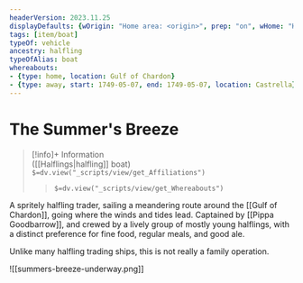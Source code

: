 ```yaml
---
headerVersion: 2023.11.25
displayDefaults: {wOrigin: "Home area: <origin>", prep: "on", wHome: "Home area: <home>"}
tags: [item/boat]
typeOf: vehicle
ancestry: halfling
typeOfAlias: boat
whereabouts: 
- {type: home, location: Gulf of Chardon}
- {type: away, start: 1749-05-07, end: 1749-05-07, location: Castrella}
---
```

# The Summer's Breeze
>[!info]+ Information  
> ([[Halflings|halfling]] boat)  
> `$=dv.view("_scripts/view/get_Affiliations")`  
>> `$=dv.view("_scripts/view/get_Whereabouts")`

A spritely halfling trader, sailing a meandering route around the [[Gulf of Chardon]], going where the winds and tides lead. Captained by [[Pippa Goodbarrow]], and crewed by a lively group of mostly young halflings, with a distinct preference for fine food, regular meals, and good ale. 

Unlike many halfling trading ships, this is not really a family operation.

![[summers-breeze-underway.png]]